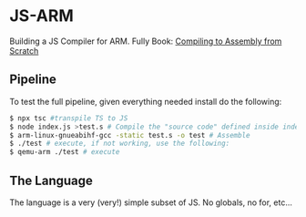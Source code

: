 # JS-ARM
Building a JS Compiler for ARM. Fully Book: [Compiling to Assembly from Scratch](https://keleshev.com/compiling-to-assembly-from-scratch/)


## Pipeline
To test the full pipeline, given everything needed install do the following:
```sh
$ npx tsc #transpile TS to JS
$ node index.js >test.s # Compile the "source code" defined inside index.ts
$ arm-linux-gnueabihf-gcc -static test.s -o test # Assemble
$ ./test # execute, if not working, use the following:
$ qemu-arm ./test # execute
```

## The Language
The language is a very (very!) simple subset of JS. No globals, no for, etc...

